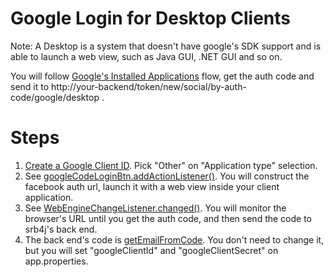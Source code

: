 # Google Login for Desktop Clients

Note: A Desktop is a system that doesn't have google's SDK support and is able to launch a web view, such as Java GUI, .NET GUI and so on.

You will follow [Google's Installed Applications](https://developers.google.com/identity/protocols/OAuth2InstalledApp) flow, get the auth code and send it to http://your-backend/token/new/social/by-auth-code/google/desktop .


# Steps
1. [Create a Google Client ID](https://console.developers.google.com/apis/credentials). Pick "Other" on "Application type" selection. 
2. See [googleCodeLoginBtn.addActionListener()](https://github.com/chenjianjx/srb4j-desktop-client/blob/master/src/main/java/org/srb4j/desktopclient/view/MainForm.java). You will construct the facebook auth url, launch it with a web view inside your client application.
3. See [WebEngineChangeListener.changed()](https://github.com/chenjianjx/srb4j-desktop-client/blob/master/src/main/java/org/srb4j/desktopclient/view/auth/SocialLoginBrowser.java). You will monitor the browser's URL until you get the auth code, and then send the code to srb4j's back end.
4. The back end's code is [getEmailFromCode](https://github.com/chenjianjx/srb4jfullsample/blob/master/impl/src/main/java/com/github/chenjianjx/srb4jfullsample/impl/fo/auth/socialsite/FoFacebookAuthHelper.java). You don't need to change it, but you will set "googleClientId" and "googleClientSecret" on app.properties.
  